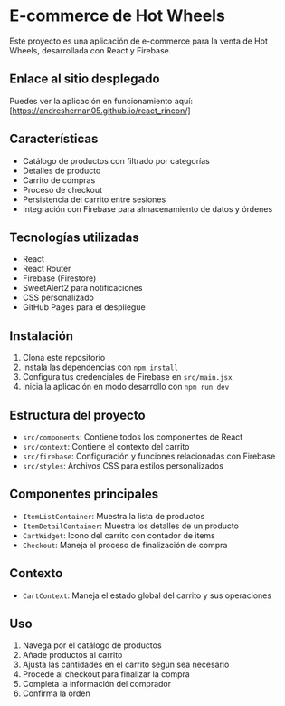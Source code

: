 # E-commerce de Hot Wheels

Este proyecto es una aplicación de e-commerce para la venta de Hot Wheels, desarrollada con React y Firebase.

## Enlace al sitio desplegado

Puedes ver la aplicación en funcionamiento aquí: [https://andreshernan05.github.io/react_rincon/]

## Características

- Catálogo de productos con filtrado por categorías
- Detalles de producto
- Carrito de compras
- Proceso de checkout
- Persistencia del carrito entre sesiones
- Integración con Firebase para almacenamiento de datos y órdenes

## Tecnologías utilizadas

- React
- React Router
- Firebase (Firestore)
- SweetAlert2 para notificaciones
- CSS personalizado
- GitHub Pages para el despliegue

## Instalación

1. Clona este repositorio
2. Instala las dependencias con `npm install`
3. Configura tus credenciales de Firebase en `src/main.jsx`
4. Inicia la aplicación en modo desarrollo con `npm run dev`

## Estructura del proyecto

- `src/components`: Contiene todos los componentes de React
- `src/context`: Contiene el contexto del carrito
- `src/firebase`: Configuración y funciones relacionadas con Firebase
- `src/styles`: Archivos CSS para estilos personalizados

## Componentes principales

- `ItemListContainer`: Muestra la lista de productos
- `ItemDetailContainer`: Muestra los detalles de un producto
- `CartWidget`: Icono del carrito con contador de items
- `Checkout`: Maneja el proceso de finalización de compra

## Contexto

- `CartContext`: Maneja el estado global del carrito y sus operaciones

## Uso

1. Navega por el catálogo de productos
2. Añade productos al carrito
3. Ajusta las cantidades en el carrito según sea necesario
4. Procede al checkout para finalizar la compra
5. Completa la información del comprador
6. Confirma la orden

